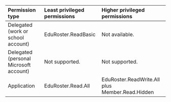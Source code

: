 |Permission type|Least privileged permissions|Higher privileged permissions|
|:---|:---|:---|
|Delegated (work or school account)|EduRoster.ReadBasic|Not available.|
|Delegated (personal Microsoft account)|Not supported.|Not supported.|
|Application|EduRoster.Read.All|EduRoster.ReadWrite.All plus Member.Read.Hidden|